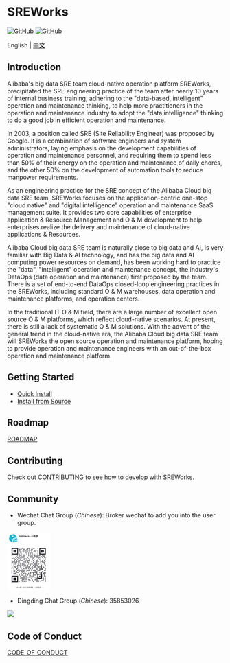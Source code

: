 # SREWorks

[![GitHub](https://img.shields.io/github/license/alibaba/sreworks)](./LICENSE)
[![GitHub](https://img.shields.io/github/repo-size/alibaba/sreworks)](#)

English | [中文](README-CN.md)

## Introduction

Alibaba's big data SRE team cloud-native operation platform SREWorks, precipitated the SRE engineering practice of the team after nearly 10 years of internal business training, adhering to the "data-based, intelligent" operation and maintenance thinking, to help more practitioners in the operation and maintenance industry to adopt the "data intelligence" thinking to do a good job in efficient operation and maintenance.

In 2003, a position called SRE (Site Reliability Engineer) was proposed by Google. It is a combination of software engineers and system administrators, laying emphasis on the development capabilities of operation and maintenance personnel, and requiring them to spend less than 50% of their energy on the operation and maintenance of daily chores, and the other 50% on the development of automation tools to reduce manpower requirements.

As an engineering practice for the SRE concept of the Alibaba Cloud big data SRE team, SREWorks focuses on the application-centric one-stop "cloud native" and "digital intelligence" operation and maintenance SaaS management suite. It provides two core capabilities of enterprise application & Resource Management and O & M development to help enterprises realize the delivery and maintenance of cloud-native applications & Resources.


Alibaba Cloud big data SRE team is naturally close to big data and AI, is very familiar with Big Data & AI technology, and has the big data and AI computing power resources on demand, has been working hard to practice the "data", "intelligent" operation and maintenance concept, the industry's DataOps (data operation and maintenance) first proposed by the team. There is a set of end-to-end DataOps closed-loop engineering practices in the SREWorks, including standard O & M warehouses, data operation and maintenance platforms, and operation centers.

In the traditional IT O & M field, there are a large number of excellent open source O & M platforms, which reflect cloud-native scenarios. At present, there is still a lack of systematic O & M solutions. With the advent of the general trend in the cloud-native era, the Alibaba Cloud big data SRE team will SREWorks the open source operation and maintenance platform, hoping to provide operation and maintenance engineers with an out-of-the-box operation and maintenance platform.

## Getting Started

- [Quick Install](/paas/sw-frontend/docs/documents/rr5g10.md)
- [Install from Source](/paas/sw-frontend/docs/documents/mzz07m.md)

## Roadmap

[ROADMAP](ROADMAP.md)

## Contributing

Check out [CONTRIBUTING](CONTRIBUTING.md) to see how to develop with SREWorks.

## Community

- Wechat Chat Group (*Chinese*): Broker wechat to add you into the user group.

<img src="/paas/sw-frontend/src/publicMedia/weixin.jpg" width="100" />

- Dingding Chat Group (*Chinese*): 35853026

<img src="/paas/sw-frontend/src/publicMedia/ding.jpg" width="100" />

## Code of Conduct

[CODE_OF_CONDUCT](CODE_OF_CONDUCT.md)
